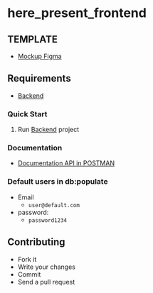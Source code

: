 # here_present_frontend

## TEMPLATE
+ [Mockup Figma](https://www.figma.com/file/L3binj68aVBSWdTwES2Zxb/Here-Present.?node-id=0%3A1)

## Requirements
+ [Backend](https://github.com/unisocisec/here_present_backend)

### Quick Start
1. Run [Backend](https://github.com/unisocisec/here_present_backend) project

### Documentation
+ [Documentation API in POSTMAN](https://documenter.getpostman.com/view/10306115/TzY4ea5F)

### Default users in db:populate

+ Email
  + `user@default.com`
+ password:
  + `password1234`
  
## Contributing

* Fork it
* Write your changes
* Commit
* Send a pull request
